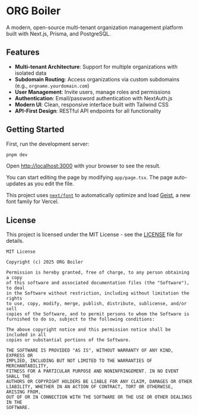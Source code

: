 # ORG Boiler

A modern, open-source multi-tenant organization management platform built with Next.js, Prisma, and PostgreSQL.

## Features

- **Multi-tenant Architecture**: Support for multiple organizations with isolated data
- **Subdomain Routing**: Access organizations via custom subdomains (e.g., `orgname.yourdomain.com`)
- **User Management**: Invite users, manage roles and permissions
- **Authentication**: Email/password authentication with NextAuth.js
- **Modern UI**: Clean, responsive interface built with Tailwind CSS
- **API-First Design**: RESTful API endpoints for all functionality

## Getting Started

First, run the development server:

```bash
pnpm dev
```

Open [http://localhost:3000](http://localhost:3000) with your browser to see the result.

You can start editing the page by modifying `app/page.tsx`. The page auto-updates as you edit the file.

This project uses [`next/font`](https://nextjs.org/docs/app/building-your-application/optimizing/fonts) to automatically optimize and load [Geist](https://vercel.com/font), a new font family for Vercel.

## License

This project is licensed under the MIT License - see the [LICENSE](LICENSE) file for details.

```
MIT License

Copyright (c) 2025 ORG Boiler

Permission is hereby granted, free of charge, to any person obtaining a copy
of this software and associated documentation files (the "Software"), to deal
in the Software without restriction, including without limitation the rights
to use, copy, modify, merge, publish, distribute, sublicense, and/or sell
copies of the Software, and to permit persons to whom the Software is
furnished to do so, subject to the following conditions:

The above copyright notice and this permission notice shall be included in all
copies or substantial portions of the Software.

THE SOFTWARE IS PROVIDED "AS IS", WITHOUT WARRANTY OF ANY KIND, EXPRESS OR
IMPLIED, INCLUDING BUT NOT LIMITED TO THE WARRANTIES OF MERCHANTABILITY,
FITNESS FOR A PARTICULAR PURPOSE AND NONINFRINGEMENT. IN NO EVENT SHALL THE
AUTHORS OR COPYRIGHT HOLDERS BE LIABLE FOR ANY CLAIM, DAMAGES OR OTHER
LIABILITY, WHETHER IN AN ACTION OF CONTRACT, TORT OR OTHERWISE, ARISING FROM,
OUT OF OR IN CONNECTION WITH THE SOFTWARE OR THE USE OR OTHER DEALINGS IN THE
SOFTWARE.
```

